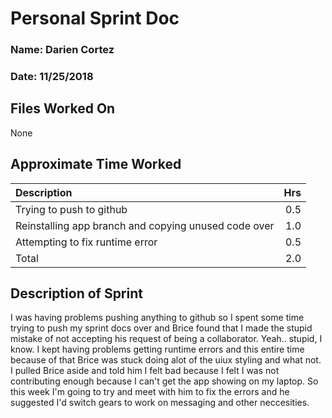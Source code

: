 # Personal Sprint Doc
### Name: Darien Cortez
### Date: 11/25/2018


## Files Worked On

None


## Approximate Time Worked


| Description                     			      | Hrs  |
| :---------------------------------------------------------- | ---: |
| Trying to push to github        			      | 0.5  |
| Reinstalling app branch and copying unused code over        | 1.0  |
| Attempting to fix runtime error 			      | 0.5  |
| Total                           			      | 2.0  |


## Description of Sprint


I was having problems pushing anything to github so I spent some time trying to push my sprint docs over and Brice found
that I made the stupid mistake of not accepting his request of being a collaborator. Yeah.. stupid, I know. I kept having problems
getting runtime errors and this entire time because of that Brice was stuck doing alot of the uiux styling and what not. I pulled
Brice aside and told him I felt bad because I felt I was not contributing enough because I can't get the app showing on my laptop.
So this week I'm going to try and meet with him to fix the errors and he suggested I'd switch gears to work on messaging and other
neccesities.
